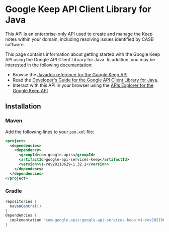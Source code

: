 # Google Keep API Client Library for Java

This API is an enterprise-only API used to create and manage the Keep notes within your domain, including resolving issues identified by CASB software.

This page contains information about getting started with the Google Keep API
using the Google API Client Library for Java. In addition, you may be interested
in the following documentation:

* Browse the [Javadoc reference for the Google Keep API][javadoc]
* Read the [Developer's Guide for the Google API Client Library for Java][google-api-client].
* Interact with this API in your browser using the [APIs Explorer for the Google Keep API][api-explorer]

## Installation

### Maven

Add the following lines to your `pom.xml` file:

```xml
<project>
  <dependencies>
    <dependency>
      <groupId>com.google.apis</groupId>
      <artifactId>google-api-services-keep</artifactId>
      <version>v1-rev20210629-1.32.1</version>
    </dependency>
  </dependencies>
</project>
```

### Gradle

```gradle
repositories {
  mavenCentral()
}
dependencies {
  implementation 'com.google.apis:google-api-services-keep:v1-rev20210629-1.32.1'
}
```

[javadoc]: https://googleapis.dev/java/google-api-services-keep/latest/index.html
[google-api-client]: https://github.com/googleapis/google-api-java-client/
[api-explorer]: https://developers.google.com/apis-explorer/#p/keep/v1/
